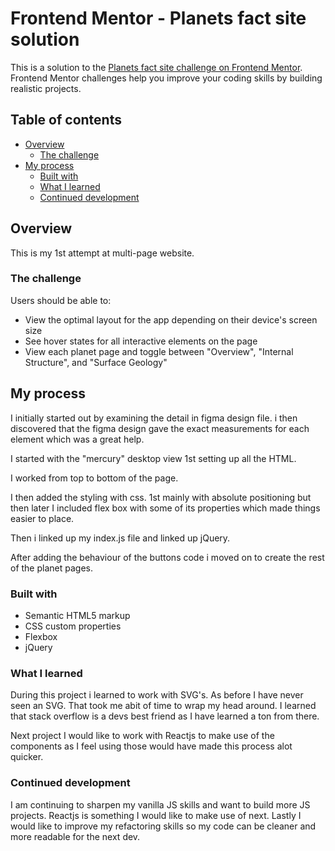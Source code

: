# Frontend Mentor - Planets fact site solution

This is a solution to the [Planets fact site challenge on Frontend Mentor](https://www.frontendmentor.io/challenges/planets-fact-site-gazqN8w_f). Frontend Mentor challenges help you improve your coding skills by building realistic projects. 

## Table of contents

- [Overview](#overview)
  - [The challenge](#the-challenge)
- [My process](#my-process)
  - [Built with](#built-with)
  - [What I learned](#what-i-learned)
  - [Continued development](#continued-development)


## Overview

This is my 1st attempt at multi-page website. 

### The challenge

Users should be able to:

- View the optimal layout for the app depending on their device's screen size
- See hover states for all interactive elements on the page
- View each planet page and toggle between "Overview", "Internal Structure", and "Surface Geology"

## My process

I initially started out by examining the detail in figma design file. i then discovered that the figma design gave the exact measurements for each element which was a great help. 

I started with the "mercury" desktop view 1st setting up all the HTML. 

I worked from top to bottom of the page.

I then added the styling with css. 1st mainly with absolute positioning but then later I included flex box with some of its properties which made things easier to place. 

Then i linked up my index.js file and linked up jQuery. 

After adding the behaviour of the buttons code i moved on to create the rest of the planet pages. 


### Built with

- Semantic HTML5 markup
- CSS custom properties
- Flexbox
- jQuery

### What I learned

During this project i learned to work with SVG's. As before I have never seen an SVG. That took me abit of time to wrap my head around. I learned that stack overflow is a devs best friend as I have learned a ton from there. 

Next project I would like to work with Reactjs to make use of the components as I feel using those would have made this process alot quicker. 


### Continued development

I am continuing to sharpen my vanilla JS skills and want to build more JS projects. 
Reactjs is something I would like to make use of next.
Lastly I would like to improve my refactoring skills so my code can be cleaner and more readable for the next dev.

